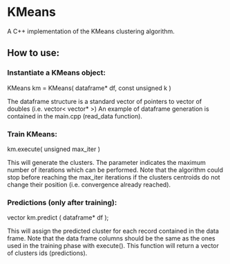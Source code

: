 # KMeans
A C++ implementation of the KMeans clustering algorithm.

## How to use:

### Instantiate a KMeans object:
KMeans km = KMeans( dataframe* df, const unsigned k )

The dataframe structure is a standard vector of pointers to vector of doubles (i.e. vector< vector<double>* >)
An example of dataframe generation is contained in the main.cpp (read_data function).


### Train KMeans:

km.execute( unsigned max_iter )

This will generate the clusters. The parameter indicates the maximum number of iterations which can be performed. Note that the algorithm could stop before reaching the max_iter iterations if the clusters centroids do not change their position (i.e. convergence already reached).


### Predictions (only after training):

vector<unsigned> km.predict ( dataframe* df );

This will assign the predicted cluster for each record contained in the data frame. Note that the data frame columns should be the same as the ones used in the training phase with execute(). This function will return a vector of clusters ids (predictions).


